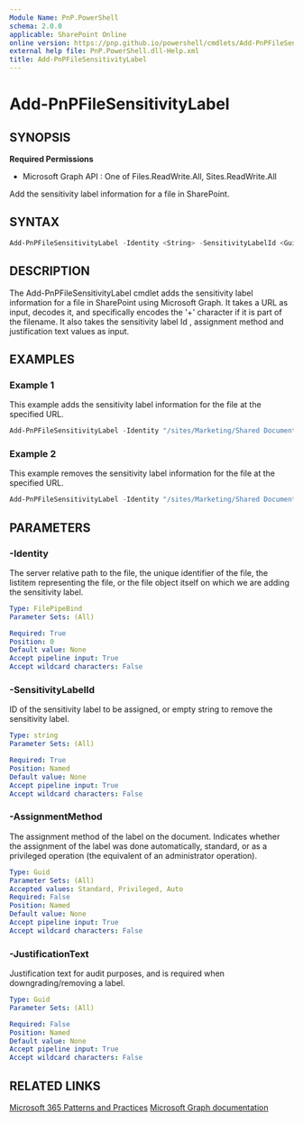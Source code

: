```yaml
---
Module Name: PnP.PowerShell
schema: 2.0.0
applicable: SharePoint Online
online version: https://pnp.github.io/powershell/cmdlets/Add-PnPFileSensitivityLabel.html
external help file: PnP.PowerShell.dll-Help.xml
title: Add-PnPFileSensitivityLabel
---
```


# Add-PnPFileSensitivityLabel

## SYNOPSIS

**Required Permissions**

  * Microsoft Graph API : One of Files.ReadWrite.All, Sites.ReadWrite.All

Add the sensitivity label information for a file in SharePoint.

## SYNTAX
```powershell
Add-PnPFileSensitivityLabel -Identity <String> -SensitivityLabelId <Guid> -AssignmentMethod <Enum> -JustificationText <string>
```

## DESCRIPTION

The Add-PnPFileSensitivityLabel cmdlet adds the sensitivity label information for a file in SharePoint using Microsoft Graph. It takes a URL as input, decodes it, and specifically encodes the '+' character if it is part of the filename. It also takes the sensitivity label Id , assignment method and justification text values as input.

## EXAMPLES

### Example 1
This example adds the sensitivity label information for the file at the specified URL.

```powershell
Add-PnPFileSensitivityLabel -Identity "/sites/Marketing/Shared Documents/Report.pptx" -SensitivityLabelId "b5b11b04-05b3-4fe4-baa9-b7f5f65b8b64" -JustificationText "Previous label no longer applies" -AssignmentMethod Privileged
```

### Example 2
This example removes the sensitivity label information for the file at the specified URL.

```powershell
Add-PnPFileSensitivityLabel -Identity "/sites/Marketing/Shared Documents/Report.pptx" -SensitivityLabelId "" -JustificationText "Previous label no longer applies" -AssignmentMethod Privileged
```

## PARAMETERS

### -Identity
The server relative path to the file, the unique identifier of the file, the listitem representing the file, or the file object itself on which we are adding the sensitivity label.

```yaml
Type: FilePipeBind
Parameter Sets: (All)

Required: True
Position: 0
Default value: None
Accept pipeline input: True
Accept wildcard characters: False
```

### -SensitivityLabelId
ID of the sensitivity label to be assigned, or empty string to remove the sensitivity label.

```yaml
Type: string
Parameter Sets: (All)

Required: True
Position: Named
Default value: None
Accept pipeline input: True
Accept wildcard characters: False
```

### -AssignmentMethod
The assignment method of the label on the document. Indicates whether the assignment of the label was done automatically, standard, or as a privileged operation (the equivalent of an administrator operation).

```yaml
Type: Guid
Parameter Sets: (All)
Accepted values: Standard, Privileged, Auto
Required: False
Position: Named
Default value: None
Accept pipeline input: True
Accept wildcard characters: False
```

### -JustificationText
Justification text for audit purposes, and is required when downgrading/removing a label.

```yaml
Type: Guid
Parameter Sets: (All)

Required: False
Position: Named
Default value: None
Accept pipeline input: True
Accept wildcard characters: False
```

## RELATED LINKS

[Microsoft 365 Patterns and Practices](https://aka.ms/m365pnp)
[Microsoft Graph documentation](https://learn.microsoft.com/graph/api/driveitem-assignsensitivitylabel)
